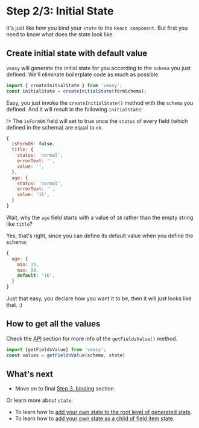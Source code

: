 # Step 2/3: Initial State

It's just like how you bind your `state` to the `React component`. But first you need to know what does the state look like.

## Create initial state with default value

`Veasy` will generate the initial state for you according to the `schema` you just defined. We'll eliminate boilerplate code as much as possible.

```javascript
import { createInitialState } from 'veasy';
const initialState = createInitialState(formSchema);
```

Easy, you just invoke the `createInitialState()` method with the `schema` you defined.
And it will result in the following `initialState`:

!> The `isFormOK` field will set to true once the `status` of every field (which defined in the schema) are equal to `ok`.

```javascript
{
  isFormOK: false,
  title: {
    status: 'normal',
    errorText: '',
    value: '',
  },
  age: {
    status: 'normal',
    errorText: '',
    value: '16',
  }
}
```

Wait, why the `age` field starts with a value of `16` rather than the empty string like `title`?

Yes, that's right, since you can define its default value when you define the schema:

```javascript
{
  age: {
    min: 19,
    max: 99,
    default: '16',
  }
}
```

Just that easy, you declare how you want it to be, then it will just looks like that. :)

## How to get all the values

Check the [API](/api) section for more info of the `getFieldsValue()` method.

```javascript
import {getFieldsValue} from 'veasy';
const values = getFieldsValue(schema, state)
```

## What's next

- Move on to final [Step 3. binding](/binding) section

Or learn more about `state`:

- To learn how to [add your own state to the root level of generated state](/customize-add).
- To learn how to [add your own state as a child of field item state](/customize-reuse).
